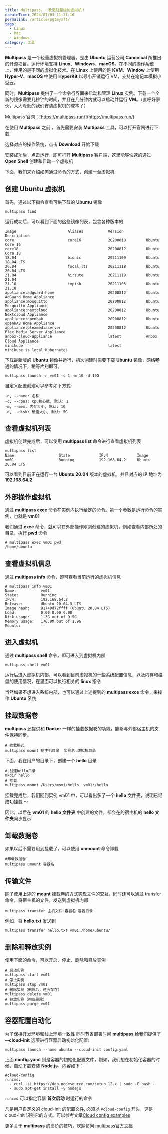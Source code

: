 ```yaml
---
title: Multipass，一款更轻量级的虚拟机！
createTime: 2024/07/03 11:21:16
permalink: /article/pgtmyxft/
tags:
  - Linux
  - Mac
  - Windows
category: 工具
---
```


**Multipass** 是一个轻量虚拟机管理器，是由 **Ubuntu** 运营公司 **Canonical** 所推出的开源项目。运行环境支持 **Linux**、**Windows**、**macOS**。在不同的操作系统上，使用的是不同的虚拟化技术。在 **Linux** 上使用的是 **KVM**、**Window** 上使用 **Hyper-V**、**macOS** 中使用 **HyperKit** 以最小开销运行 VM，支持在笔记本模拟小型云。

同时，**Multipass** 提供了一个命令行界面来启动和管理 **Linux** 实例。下载一个全新的镜像需要几秒钟的时间，并且在几分钟内就可以启动并运行 **VM**。（直呼好家伙，大大降低的我们安装虚拟机的成本了）

Multipass 官网：[https://multipass.run/](https://multipass.run/)

在使用 **Multipass** 之前 ，首先需要安装 **Multipass** 工具，可以打开官网进行下载

选择对应的操作系统，点击 **Download** 开始下载

安装成功后，点击运行，即可打开 **Multipass** 客户端，这里能够快速的通过 **Open Shell** 创建和启动一个虚拟机

下面，我们来介绍如何通过命令的方式，创建一台虚拟机

## **创建 Ubuntu 虚拟机**

首先，通过以下指令查看可供下载的 **Ubuntu** 镜像

```
multipass find
```

运行成功后，可以看到下面的这些镜像列表，包含各种版本的

```
Image                       Aliases           Version          Description
core                        core16            20200818         Ubuntu Core 16
core18                                        20200812         Ubuntu Core 18
18.04                       bionic            20211109         Ubuntu 18.04 LTS
20.04                       focal,lts         20211118         Ubuntu 20.04 LTS
21.04                       hirsute           20211119         Ubuntu 21.04
21.10                       impish            20211103         Ubuntu 21.10
appliance:adguard-home                        20200812         Ubuntu AdGuard Home Appliance
appliance:mosquitto                           20200812         Ubuntu Mosquitto Appliance
appliance:nextcloud                           20200812         Ubuntu Nextcloud Appliance
appliance:openhab                             20200812         Ubuntu openHAB Home Appliance
appliance:plexmediaserver                     20200812         Ubuntu Plex Media Server Appliance
anbox-cloud-appliance                         latest           Anbox Cloud Appliance
minikube                                      latest           minikube is local Kubernetes
```

下载最新版的 **Ubuntu** 镜像并运行，初次创建时需要下载 **Ubuntu** 镜像，网络畅通的情况下，稍等片刻即可。

```
multipass launch -n vm01 -c 1 -m 1G -d 10G
```

自定义配置创建可以参考如下方式:

```
-n, --name: 名称
-c, --cpus: cpu核心数, 默认: 1
-m, --mem: 内存大小, 默认: 1G
-d, --disk: 硬盘大小, 默认: 5G
```

## **查看虚拟机列表**

虚拟机创建完成后，可以使用 **multipass list** 命令进行查看虚拟机列表

```
multipass list
Name                    State             IPv4             Image
vm01                    Running           192.168.64.2     Ubuntu 20.04 LTS
```

可以看到目前正在运行一台 **Ubuntu 20.04** 版本的虚拟机，并且对应的 **IP** 地址为 **192.168.64.2**

## **外部操作虚拟机**

通过 **multipass exec** 命令在实例内执行给定的命令。第一个参数是运行命令的实例，也就是 **vm01**

我们通过 **exec** 命令，就可以在外部操作刚刚创建的虚拟机，例如查看内部所处的目录，执行 **pwd** 命令

```
# multipass exec vm01 pwd
/home/ubuntu
```

## **查看虚拟机信息**

通过 **multipass info** 命令，即可查看当前运行的虚拟机信息

```
# multipass info vm01
Name:           vm01
State:          Running
IPv4:           192.168.64.2
Release:        Ubuntu 20.04.3 LTS
Image hash:     91740d72ffff (Ubuntu 20.04 LTS)
Load:           0.00 0.00 0.00
Disk usage:     1.3G out of 9.5G
Memory usage:   170.9M out of 1.9G
Mounts:         --
```

## **进入虚拟机**

通过 **multipass shell** 命令，即可进入到虚拟机内部

```
multipass shell vm01
```

运行后进入虚拟机内部，可以看到目前虚拟机的一些系统配置信息，以及内存和磁盘的使用情况，在里面可以执行相关的 **linux** 指令

当然如果不想进入系统内部，也可以通过上述提到的 **multipass exce** 命令，来操作 **Ubuntu** 系统

## **挂载数据卷**

**multipass** 还提供和 **Docker** 一样的挂载数据卷的功能，能够与外部宿主机的文件保持同步。

```
# 挂载格式
multipass mount 宿主机目录  实例名:虚拟机目录
```

下面，我在用户的目录下，创建一个 **hello** 目录

```
# 创建hello目录
mkdir hello
# 挂载
multipass mount /Users/moxi/hello  vm01:/hello
```

挂载完成后，我们回到实例 vm01 中，可以看出多了一个 **hello** 文件夹，说明已经成功挂载 ～

因此，以后在 **vm01** 的 **hello 文件夹** 中创建的文件，都会在的宿主机的 **hello 文件夹**同步显示

## **卸载数据卷**

如果以后不需要用到挂载了，可以使用 **unmount** 命令卸载

```
#卸载数据卷
multipass umount 容器名
```

## **传输文件**

除了使用上述的 **mount** 挂载卷的方式实现文件的交互，同时还可以通过 transfer 命令，将宿主机的文件，发送到虚拟机内部

```
multipass transfer 主机文件 容器名:容器目录
```

例如，将 **hello.txt** 发送到

```
multipass transfer hello.txt vm01:/home/ubuntu/
```

## **删除和释放实例**

使用下面的命令，可以开启、停止、删除和释放实例

```
# 启动实例
multipass start vm01
# 停止实例
multipass stop vm01
# 删除实例（删除后，还会存在）
multipass delete vm01
# 释放实例（彻底删除）
multipass purge vm01
```

## **容器配置自动化**

为了保持开发环境和线上环境一致性 同时节省部署时间 **multipass** 给我们提供了    **--cloud-init** 选项进行容器启动初始化配置:

```
multipass launch --name ubuntu --cloud-init config.yaml
```

上面 **config.yaml** 则是容器的初始化配置文件，例如，我们想在初始化容器的时候，自动下载安装 **Node.js**，内容如下：

```
#cloud-config
runcmd:
  - curl -sL https://deb.nodesource.com/setup_12.x | sudo -E bash -
  - sudo apt-get install -y nodejs
```

​`runcmd`​ 可以指定容器 **首次启动** 时运行的命令

凡是用户自定义的 cloud-init 的配置文件, 必须以 `#cloud-config`​ 开头，这是 cloud-init 识别它的方式。可以参考文章[Cloud config examples](https://cloudinit.readthedocs.io/en/latest/topics/examples.html?highlight=lock-passwd#including-users-and-groups)

更多关于 **multipass** 的高阶的技巧，欢迎访问 [multipass官方文档](https://multipass.run/docs/)

‍

‍
